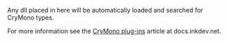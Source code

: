Any dll placed in here will be automatically loaded and searched for CryMono types.

For more information see the <a href="http://docs.inkdev.net/display/CryMono/Plug-ins">CryMono plug-ins</a> article at docs.inkdev.net.